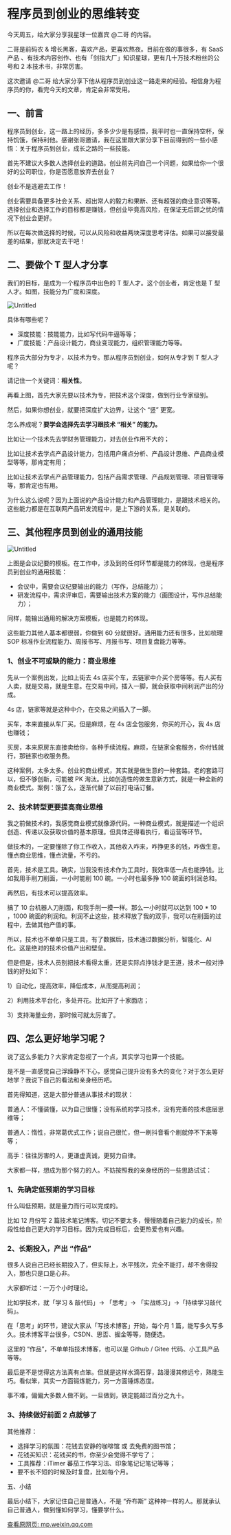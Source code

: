 # 程序员到创业的思维转变

今天周五，给大家分享我星球一位嘉宾 @二哥 的内容。

二哥是前码农 & 增长黑客，喜欢产品，更喜欢熬夜。目前在做的事很多，有 SaaS 产品 、有技术内容创作、也有「剑指大厂」知识星球，更有几十万技术粉丝的公号和 2 本技术书，非常厉害。

这次邀请 @二哥 给大家分享下他从程序员到创业这一路走来的经验。相信身为程序员的你，看完今天的文章，肯定会非常受用。

## 一、前言

程序员到创业，这一路上的经历，多多少少是有感悟，我平时也一直保持空杯，保持饥饿，保持利他。感谢张哥邀请，我在这里跟大家分享下目前得到的一些小感悟：关于程序员到创业，成长之路的一些技能。

首先不建议大多数人选择创业的道路。创业前先问自己一个问题，如果给你一个很好的公司职位，你是否愿意放弃去创业？

创业不是逃避去工作！

创业需要具备更多社会关系、超出常人的毅力和果断、还有超强的商业意识等等。选择创业和选择工作的目标都是赚钱，但创业毕竟高风险，在保证无后顾之忧的情况下创业会更好。

所以在每次做选择的时候，可以从风险和收益两块深度思考评估。如果可以接受最差的结果，那就决定去干吧！

## 二、要做个 T 型人才分享

我们的目标，是成为一个程序员中出色的 T 型人才。这个创业者，肯定也是 T 型人才。如图，技能分为广度和深度。

![Untitled](../images/Untitled%201.png)

具体有哪些呢？

- 深度技能：技能能力，比如写代码牛逼等等；
- 广度技能：产品设计能力，商业变现能力，组织管理能力等等。

程序员大部分为专才，以技术为专。那从程序员到创业，如何从专才到 T 型人才呢？

请记住一个关键词：**相关性**。

再看上图，首先大家先要以技术为专，把技术这个深度，做到行业专家级别。

然后，如果你想创业，就要把深度扩大边界，让这个 “竖” 更宽。

怎么养成呢？**要学会选择先去学习跟技术 “相关” 的能力。**

比如让一个技术先去学财务管理能力，对去创业作用不大的；

比如让技术去学点产品设计能力，包括用户痛点分析、产品设计思维、产品商业模型等等，那肯定有用；

比如让技术去学点产品管理能力，包括产品需求管理、产品规划管理、项目管理等等，那肯定也有用。

为什么这么说呢？因为上面说的产品设计能力和产品管理能力，是跟技术相关的。这些能力都是在互联网产品研发流程中，是上下游的关系，是关联的。

## 三、其他程序员到创业的通用技能

![Untitled](../images/Untitled%202.png)

上图是会议纪要的模板。在工作中，涉及到的任何环节都是能力的体现，也是程序员到创业的通用技能：

- 会议中，需要会议纪要输出的能力（写作，总结能力）；
- 研发流程中，需求评审后，需要输出技术方案的能力（画图设计，写作总结能力）；

同样，能输出通用的解决方案模板，也是能力的体现。

这些能力其他人基本都很弱，你做到 60 分就很好。通用能力还有很多，比如梳理 SOP 标准作业流程能力、周报书写、月报书写、项目复盘能力等等。

### 1、创业不可或缺的能力：商业思维

先从一个案例出发，比如上街去 4s 店买个车，去链家中介买个房等等。有人买有人卖，就是交易，就是生意。在交易中间，插入一脚，就会获取中间利润产出的分成。

4s 店，链家等就是这种中介，在交易之间插入了一脚。

买车，本来直接从车厂买。但是麻烦，在 4s 店全包服务，你买的开心，我 4s 店也赚钱；

买房，本来原房东直接卖给你，各种手续流程。麻烦，在链家全套服务，你付钱就行，那链家也收服务费。

这种案例，太多太多。创业的商业模式，其实就是做生意的一种套路。老的套路可以，但不够创新，可能被 PK 淘汰。比如创造性的做生意新方式，就是一种全新的商业模式。案例：饿了么，逐渐代替了以前打电话订餐。

### 2、技术转型更要提高商业思维

我之前做技术的，我感觉商业模式就像源代码。一种商业模式，就是描述一个组织创造、传递以及获取价值的基本原理。但具体还得看执行，看运营等环节。

做技术的，一定要懂除了你工作收入，其他收入咋来，咋挣更多的钱，咋做生意。懂点商业思维，懂点流量，不亏的。

首先，技术是工具。确实，当我没有技术作为工具时，我效率低一点也能挣钱。比如我用手削刀削面，一小时能削 100 碗。一小时也最多挣 100 碗面的利润总和。

再然后，有技术可以提高效率。

搞了 10 台机器人刀削面，和我手削一摸一样。那么一小时就可以达到 100 \* 10 ，1000 碗面的利润和。利润不止这些，技术释放了我的双手，我可以在削面的过程中，去做其他产值的事。

所以，技术也不单单只是工具，有了数据后，技术通过数据分析，智能化、AI 化。这是绝对的技术价值产出和壁垒。

但是但是，技术人员别把技术看得太重，还是实际点挣钱才是王道，技术一般对挣钱的好处如下：

1）自动化，提高效率，降低成本，从而提高利润；

2）利用技术平台化，多处开花。比如开了十家面店；

3）支持海量业务，那时候可就太厉害了。

## 四、怎么更好地学习呢？

说了这么多能力？大家肯定忽视了一个点，其实学习也算一个技能。

是不是一直感觉自己浮躁静不下心，感觉自己提升没有多大的变化？对于怎么更好地学？我说下自己的看法和亲身经历吧。

首先得知道，这是大部分普通从事技术的现状：

普通人：不懂装懂，以为自己很懂；没有系统的学习技术，没有完善的技术底层思维等；

普通人：惰性，非常葛优式工作；说自己很忙，但一刷抖音看个剧就停不下来等等；

高手：往往厉害的人，更谦虚真诚，更努力自律。

大家都一样，想成为那个努力的人。不妨按照我的亲身经历的一些思路试试：

### 1、先确定低预期的学习目标

什么叫低预期，就是量力而行可以完成的。

比如 12 月份写 2 篇技术笔记博客。切记不要太多，慢慢随着自己能力的成长，阶段性给自己更大的学习目标。因为完成目标后，会更热爱也有兴趣。

### 2、长期投入，产出 “作品”

很多人说自己已经长期投入了，但实际上，水平残次，完全不能打，却不舍得投入，那也只是口是心非。

大家都听过：一万个小时理论。

比如学技术，就「学习 & 敲代码」-> 「思考」-> 「实战练习」->「持续学习敲代码」。

在「思考」的环节，建议大家从「写技术博客」开始，每个月 1 篇，能写多久写多久。技术博客平台很多，CSDN、思否、掘金等等，随便选。

这里的 “作品”，不单单指技术博客，也可以是 Github / Gitee 代码、小工具产品等等。

最后是不是觉得这方法真有点笨。但就是这样水滴石穿，路漫漫其修远兮，熟能生巧。看似笨，其实一方面锻炼能力，另一方面锤炼态度。

事不难，偏偏大多数人做不到。一旦做到，铁定能超过百分之九十。

### 3、持续做好前面 2 点就够了

其他推荐：

- 选择学习的氛围：花钱去安静的咖啡馆 或 去免费的图书馆；
- 花钱买知识：花钱买的书，你至少会觉得不学亏了；
- 工具推荐：iTimer 蕃茄工作学习法、印象笔记记笔记等等；
- 要不长不短的时候及时复盘，比如每个月。

五、小结

最后小结下，大家记住自己是普通人，不是 “乔布斯” 这种神一样的人。那就承认自己普通人，做到懂如何学习，懂要学什么。

[查看原网页: mp.weixin.qq.com](https://mp.weixin.qq.com/s?__biz=MzA4NTQwNDcyMA==&mid=2650676113&idx=1&sn=b0b8280de2e324ea79d7ea801103705a&scene=58&subscene=0)
